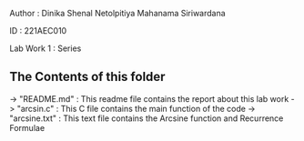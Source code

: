 Author : Dinika Shenal Netolpitiya Mahanama Siriwardana

ID : 221AEC010

Lab Work 1 : Series

## The Contents of this folder

-> "README.md" : This readme file contains the report about this lab work
-> "arcsin.c" : This C file contains the main function of the code 
-> "arcsine.txt" : This text file contains the Arcsine function and Recurrence Formulae
